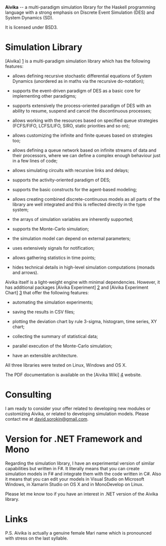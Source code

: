 **Aivika** -- a multi-paradigm simulation library for 
the Haskell programming language with a strong emphasis on
Discrete Event Simulation (DES) and System Dynamics (SD).

It is licensed under BSD3.

# Simulation Library

[Aivika] [1] is a multi-paradigm simulation library which has 
the following features:

* allows defining recursive stochastic differential equations of 
  System Dynamics (unordered as in maths via the recursive do-notation);

* supports the event-driven paradigm of DES as a basic core
  for implementing other paradigms;

* supports extensively the process-oriented paradigm of DES
  with an ability to resume, suspend and cancel 
  the discontinuous processes;

* allows working with the resources based on specified queue strategies 
  (FCFS/FIFO, LCFS/LIFO, SIRO, static priorities and so on);

* allows customizing the infinite and finite queues based on strategies too;

* allows defining a queue network based on infinite streams of data
  and their processors, where we can define a complex enough
  behaviour just in a few lines of code;

* allows simulating circuits with recursive links and delays;

* supports the activity-oriented paradigm of DES;

* supports the basic constructs for the agent-based modeling;

* allows creating combined discrete-continuous models as all parts
  of the library are well integrated and this is reflected directly in
  the type system;

* the arrays of simulation variables are inherently supported;

* supports the Monte-Carlo simulation;

* the simulation model can depend on external parameters;

* uses extensively signals for notification;

* allows gathering statistics in time points;

* hides technical details in high-level simulation computations
  (monads and arrows).

Aivika itself is a light-weight engine with minimal dependencies. 
However, it has additional packages [Aivika Experiment] [2] and 
[Aivika Experiment Chart] [3] that offer the following features:

* automating the simulation experiments;

* saving the results in CSV files;

* plotting the deviation chart by rule 3-sigma, histogram, 
  time series, XY chart;

* collecting the summary of statistical data;

* parallel execution of the Monte-Carlo simulation;

* have an extensible architecture.

All three libraries were tested on Linux, Windows and OS X.

The PDF documentation is available on the [Aivika Wiki] [4] website.

# Consulting

I am ready to consider your offer related to developing new modules or customizing Aivika, or related to developing simulation models. Please contact me at <david.sorokin@gmail.com>.

# Version for .NET Framework and Mono

Regarding the simulation library, I have an experimental version of similar capabilities but written in F#. It literally means that you can create simulation models in F# and integrate them with the code written in C#. Also it means that you can edit your models in Visual Studio on Microsoft Windows, in Xamarin Studio on OS X and in MonoDevelop on Linux. 

Please let me know too if you have an interest in .NET version of the Aivika library.

# Links

[1]: http://hackage.haskell.org/package/aivika  "Aivika"
[2]: http://hackage.haskell.org/package/aivika-experiment  "Aivika Experiment"
[3]: http://hackage.haskell.org/package/aivika-experiment-chart  "Aivika Experiment Chart"
[4]: https://github.com/dsorokin/aivika/wiki  "Aivika Wiki"

P.S. Aivika is actually a genuine female Mari name which is pronounced 
with stress on the last syllable.
